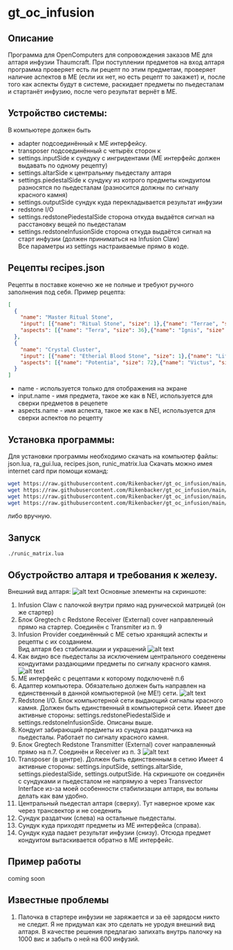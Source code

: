 # gt_oc_infusion
## Описание
Программа для OpenComputers для сопровождения заказов МЕ для алтаря инфузии Thaumcraft.
При поступлении предметов на вход алтаря программа проверяет есть ли рецепт по этим предметам, проверяет наличие аспектов в МЕ (если их нет, но есть рецепт то закажет) и, после того как аспекты будут в системе, раскидает предметы по пьедесталам и стартанёт инфузию, после чего результат вернёт в МЕ.
## Устройство системы:

В компьютере должен быть 
 - adapter подсоединённый к ME интерфейсу.
 - transposer подсоединённый с четырёх сторон к
 - settings.inputSide к сундуку с ингридентами (ME интерфейс должен выдавать по одному рецепту)
 - settings.altarSide к центральнму пьедесталу алтаря
 - settings.piedestalSide к сундуку из котрого предметы кондуитом разносятся по пьедесталам (разносится должны по сигналу красного камня)
 - settings.outputSide сундук куда перекладывается результат инфузии
 - redstone I/O
 - settings.redstonePiedestalSide сторона откуда выдаётся сигнал на расстановку вещей по пьедесталам
 - settings.redstoneInfusionSide сторона откуда выдаётся сигнал на старт инфузии (должен приниматься на Infusion Claw)  
 Все параметры из settings настраиваемые прямо в коде.
## Рецепты recipes.json
Рецепты в поставке конечно же не полные и требуют ручного заполнения под себя. Пример рецепта:
```json
[
  { 
    "name": "Master Ritual Stone",
    "input": [{"name": "Ritual Stone", "size": 1},{"name": "Terrae", "size": 2},{"name": "Obsidian", "size": 4},{"name": "Reinforced Blood Stone", "size": 4}],
    "aspects": [{"name": "Terra", "size": 36},{"name": "Ignis", "size": 24},{"name": "Tenebrae", "size": 16},{"name": "Praecantatio", "size": 16},{"name": "Aer", "size": 8},{"name": "Cognitio", "size": 8}]
  },
  { 
    "name": "Crystal Cluster",
    "input": [{"name": "Etherial Blood Stone", "size": 1},{"name": "Life Shard", "size": 5},{"name": "Soul Shard", "size": 5}],
    "aspects": [{"name": "Potentia", "size": 72},{"name": "Victus", "size": 64},{"name": "Spiritus", "size": 64},{"name": "Praecantatio", "size": 32},{"name": "Tenebrae", "size": 32},{"name": "Alienis", "size": 16},{"name": "Cognitio", "size": 16}]
  }
]
```
 - name - используется только для отображения на экране
 - input.name - имя предмета, такое же как в NEI, используется для сверки предметов в рецепете
 - aspects.name - имя аспекта, такое же как в NEI, используется для сверки аспектов по рецепту
## Установка программы:
Для установки программы необходимо скачать на компьютер файлы: json.lua, ra_gui.lua, recipes.json, runic_matrix.lua 
Скачать можно имея internet card при помощи команд:
```bash
wget https://raw.githubusercontent.com/Rikenbacker/gt_oc_infusion/main/json.lua json.lua 
wget https://raw.githubusercontent.com/Rikenbacker/gt_oc_infusion/main/ra_gui.lua ra_gui.lua 
wget https://raw.githubusercontent.com/Rikenbacker/gt_oc_infusion/main/recipes.json recipes.json 
wget https://raw.githubusercontent.com/Rikenbacker/gt_oc_infusion/main/runic_matrix.lua runic_matrix.lua 
```
либо вручную.
## Запуск 
```
./runic_matrix.lua 
```
## Обустройство алтаря и требования к железу.
Внешний вид алтаря:
![alt text](https://github.com/Rikenbacker/gt_oc_infusion/blob/main/.readme.img/2022-11-21_20-59-49.png?raw=true)
Основные элементы на скриншоте:
1. Infusion Claw с палочкой внутри прямо над рунической матрицей (он же стартер)
2. Блок Gregtech с Redstone Receiver (External) cover направленный прямо на стартер. Соединён с Transmiter из п. 9
3. Infusion Provider соединённый с МЕ сетью хранящий аспекты и рецепты с их созданием.  
Вид алтаря без стабилизации и украшений
![alt text](https://github.com/Rikenbacker/gt_oc_infusion/blob/main/.readme.img/2022-11-21_21-11-21.png?raw=true)
4. Как видно все пьедесталы за исключением центрального соеденены кондуитами раздающими предметы по сигналу красного камня.
![alt text](https://github.com/Rikenbacker/gt_oc_infusion/blob/main/.readme.img/2022-11-21_21-11-58.png?raw=true)
5. МЕ интерфейс с рецептами к которому подключенё п.6
6. Адаптер компьютера. Обязательно должен быть направлен на единственный в данной компьютерной (не МЕ!) сети.
![alt text](https://github.com/Rikenbacker/gt_oc_infusion/blob/main/.readme.img/2022-11-21_21-12-49.png?raw=true)
7. Redstone I/O. Блок компьютерной сети выдающий сигналы красного камня. Должен быть единственный в компьютерной сети. Имеет две активные стороны: settings.redstonePiedestalSide и settings.redstoneInfusionSide. Описаны выше.
8. Кондуит забирающий предметы из сундука раздатчика на пьедесталы. Работает по сигналу красного камня.
9. Блок Gregtech Redstone Transmitter (External) cover направленный прямо на п.7. Соединён и Receiver из п. 3
![alt text](https://github.com/Rikenbacker/gt_oc_infusion/blob/main/.readme.img/2022-11-21_21-13-35.png?raw=true)
10. Transposer (в центре). Должен быть единственным в сетию Имеет 4 активные стороны: settings.inputSide, settings.altarSide, settings.piedestalSide, settings.outputSide. На скриншоте он соединён с сундуками и пьедесталом не напрямую а через Transvector Interface из-за моей особенности стабилизации алтаря, вы вольны делать как вам удобно.
11. Центральный пьедестал алтаря (сверху). Тут наверное кроме как через трансвектор и не соеденить
12. Сундук раздатчик (слева) на остальные пьедесталы.
13. Сундук куда приходят предметы из МЕ интерфейса (справа).
14. Сундук куда падает результат инфузии (снизу). Отсюда предмет кондуитом вытаскивается обратно в МЕ интерфейс.
## Пример работы
coming soon
## Известные проблемы
1. Палочка в стартере инфузии не заряжается и за её зарядосм никто не следит. Я не придумал как это сделать не уродуя внешний вид алтаря. В качестве решения предлагаю запихать внутрь палочку на 1000 вис и забыть о ней на 600 инфузий.

